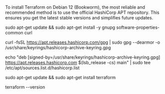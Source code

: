 To install Terraform on Debian 12 (Bookworm), the most reliable and recommended method is to use the official HashiCorp APT repository. This ensures you get the latest stable versions and simplifies future updates.


sudo apt-get update && sudo apt-get install -y gnupg software-properties-common curl


curl -fsSL https://apt.releases.hashicorp.com/gpg | sudo gpg --dearmor -o /usr/share/keyrings/hashicorp-archive-keyring.gpg


echo "deb [signed-by=/usr/share/keyrings/hashicorp-archive-keyring.gpg] https://apt.releases.hashicorp.com $(lsb_release -cs) main" | sudo tee /etc/apt/sources.list.d/hashicorp.list


sudo apt-get update && sudo apt-get install terraform


terraform --version


